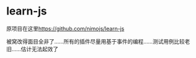 # learn-js

原项目在这里<https://github.com/nimojs/learn-js>

被窝改得面目全非了……所有的插件尽量用基于事件的编程……测试用例比较老旧……估计无法起效了